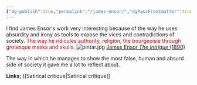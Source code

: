 ```yaml
---
{"dg-publish":true,"permalink":"/james-ensor/","dgPassFrontmatter":true}
---
```


I find James Ensor's work very interesting because of the way he uses absurdity and irony as tools to expose the vices and contradictions of society. <span style="color:rgb(192, 0, 0)">The way he ridicules authority, religion, the bourgeoisie through grotesque masks and skulls.</span>
![pintar.jpg](/img/user/pintar.jpg)
[James Ensor *The Intrigue* (1890)](https://www.theguardian.com/artanddesign/2016/oct/28/behind-the-facade-how-james-ensor-mastered-the-art-of-the-macabre)

The way in which he manages to show the most false, human and absurd side of society it gave me a lot to reflect about.

**Links;** [[Satirical critique\|Satirical critique]]


